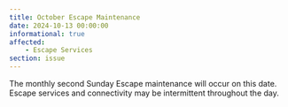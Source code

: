 ```yaml
---
title: October Escape Maintenance
date: 2024-10-13 00:00:00
informational: true
affected:
    - Escape Services
section: issue
---
```


The monthly second Sunday Escape maintenance will occur on this date. Escape services and connectivity may be intermittent throughout the day.
